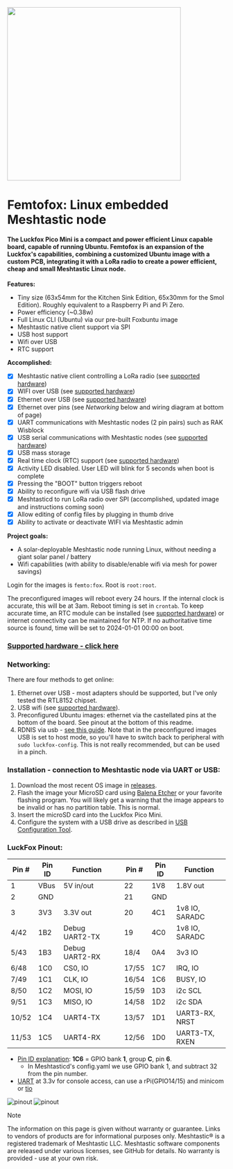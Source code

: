 <img src="https://github.com/noon92/luckfox/blob/main/luckfox_pico_mini_tiny_linux_board.jpg" width="400">

# Femtofox: Linux embedded Meshtastic node
#### The Luckfox Pico Mini is a compact and power efficient Linux capable board, capable of running Ubuntu. Femtofox is an expansion of the Luckfox's capabilities, combining a customized Ubuntu image with a custom PCB, integrating it with a LoRa radio to create a power efficient, cheap and small Meshtastic Linux node.

**Features:**
* Tiny size (63x54mm for the Kitchen Sink Edition, 65x30mm for the Smol Edition). Roughly equivalent to a Raspberry Pi and Pi Zero.
* Power efficiency (~0.38w)
* Full Linux CLI (Ubuntu) via our pre-built Foxbuntu image
* Meshtastic native client support via SPI
* USB host support
* Wifi over USB
* RTC support

**Accomplished:**
- [x] Meshtastic native client controlling a LoRa radio (see [supported hardware](supported_hardware.md))
- [x] WIFI over USB (see [supported hardware](supported_hardware.md))
- [x] Ethernet over USB (see [supported hardware](supported_hardware.md))
- [x] Ethernet over pins (see *Networking* below and wiring diagram at bottom of page)
- [x] UART communications with Meshtastic nodes (2 pin pairs) such as RAK Wisblock
- [x] USB serial communications with Meshtastic nodes (see [supported hardware](supported_hardware.md))
- [x] USB mass storage
- [x] Real time clock (RTC) support (see [supported hardware](supported_hardware.md))
- [x] Activity LED disabled. User LED will blink for 5 seconds when boot is complete
- [x] Pressing the "BOOT" button triggers reboot
- [x] Ability to reconfigure wifi via USB flash drive
- [x] Meshtasticd to run LoRa radio over SPI (accomplished, updated image and instructions coming soon)
- [x] Allow editing of config files by plugging in thumb drive
- [x] Ability to activate or deactivate WIFI via Meshtastic admin

**Project goals:**
* A solar-deployable Meshtastic node running Linux, without needing a giant solar panel / battery
* Wifi capabilities (with ability to disable/enable wifi via mesh for power savings)

Login for the images is `femto:fox`. Root is `root:root`.

The preconfigured images will reboot every 24 hours. If the internal clock is accurate, this will be at 3am. Reboot timing is set in `crontab`. To keep accurate time, an RTC module can be installed (see [supported hardware](supported_hardware.md)) or internet connectivity can be maintained for NTP. If no authoritative time source is found, time will be set to 2024-01-01 00:00 on boot.

### [Supported hardware - click here](supported_hardware.md)

### Networking:
There are four methods to get online:
1. Ethernet over USB - most adapters should be supported, but I've only tested the RTL8152 chipset.
2. USB wifi  (see [supported hardware](supported_hardware.md)).
3. Preconfigured Ubuntu images: ethernet via the castellated pins at the bottom of the board. See pinout at the bottom of this readme.
4. RDNIS via usb - [see this guide](https://web.archive.org/web/20241006173648/https://wiki.luckfox.com/Luckfox-Pico/Luckfox-Pico-Network-Sharing-1/). Note that in the preconfigured images USB is set to host mode, so you'll have to switch back to peripheral with `sudo luckfox-config`. This is not really recommended, but can be used in a pinch.

### Installation - connection to Meshtastic node via UART or USB:

1. Download the most recent OS image in [releases](https://github.com/noon92/femtofox/releases).
2. Flash the image your MicroSD card using [Balena Etcher](https://etcher.balena.io/) or your favorite flashing program. You will likely get a warning that the image appears to be invalid or has no partition table. This is normal.
3. Insert the microSD card into the Luckfox Pico Mini.
4. Configure the system with a USB drive as described in [USB Configuration Tool](usb_config.md).

### LuckFox Pinout:
|Pin #|Pin ID |Function      |  |Pin #|Pin ID |Function      |
|-----|-------|--------------|--|-----|-------|--------------|
|1    |VBus   |5V in/out     |  |22   |1V8    |1.8V out      |
|2    |GND    |              |  |21   |GND    |              |
|3    |3V3    |3.3V out      |  |20   |4C1    |1v8 IO, SARADC|
|4/42 |1B2    |Debug UART2-TX|  |19   |4C0    |1v8 IO, SARADC|
|5/43 |1B3    |Debug UART2-RX|  |18/4 |0A4    |3v3 IO        |
|6/48 |1C0    |CS0, IO       |  |17/55|1C7    |IRQ, IO       |
|7/49 |1C1    |CLK, IO       |  |16/54|1C6    |BUSY, IO      |
|8/50 |1C2    |MOSI, IO      |  |15/59|1D3    |i2c SCL       |
|9/51 |1C3    |MISO, IO      |  |14/58|1D2    |i2c SDA       |
|10/52|1C4    |UART4-TX      |  |13/57|1D1    |UART3-RX, NRST|
|11/53|1C5    |UART4-RX      |  |12/56|1D0    |UART3-TX, RXEN|

- [Pin ID explanation](https://wiki.luckfox.com/Luckfox-Pico/Luckfox-Pico-GPIO): **1C6** = GPIO bank **1**, group **C**, pin **6**.
  - In Meshtasticd's config.yaml we use GPIO bank 1, and subtract 32 from the pin number.
- [UART](https://wiki.luckfox.com/Luckfox-Pico/Luckfox-Pico-Login-UART/) at 3.3v for console access, can use a rPi(GPIO14/15) and minicom or [tio](https://github.com/tio/tio)

![pinout](https://github.com/noon92/luckfox/blob/main/luckfox_pinout.png)
![pinout](https://github.com/noon92/luckfox/blob/main/luckfox_pico_mini_original_wiring_diagram.jpg)

> [!NOTE]
> The information on this page is given without warranty or guarantee. Links to vendors of products are for informational purposes only.
> Meshtastic® is a registered trademark of Meshtastic LLC. Meshtastic software components are released under various licenses, see GitHub for details. No warranty is provided - use at your own risk.
